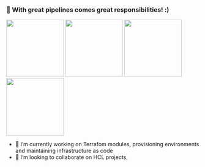 ###  👋 With great pipelines comes great responsibilities! :) 

<img height="150em" src="https://github-profile-summary-cards.vercel.app/api/cards/profile-details?username=cemdorst&theme=dracula"/> 
<img height="150em" src="https://github-readme-stats.vercel.app/api?username=cemdorst&show_icons=true&theme=dracula&include_all_commits=true&count_private=true&hide_border=true"/>
<img height="150em" src="https://github-readme-stats.vercel.app/api/top-langs/?username=cemdorst&layout=compact&langs_count=5&theme=dracula&hide_border=true"/> <img height="150em" src="https://github-readme-streak-stats.herokuapp.com/?user=cemdorst&theme=dracula&hide_border=true"/>


- 🔭 I’m currently working on Terrafom modules, provisioning environments and maintaining infrastructure as code
- 👯 I’m looking to collaborate on HCL projects, 

